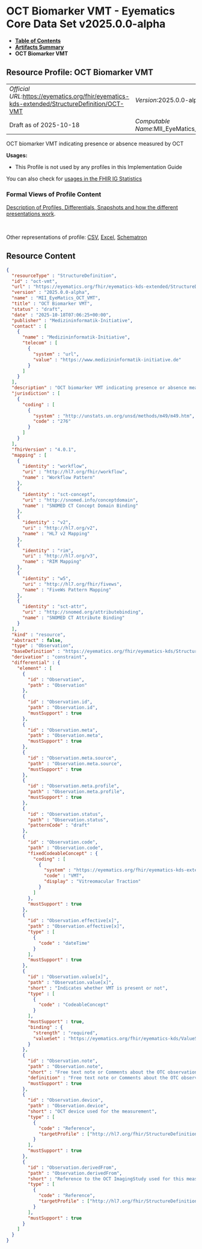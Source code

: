 # OCT Biomarker VMT - Eyematics Core Data Set v2025.0.0-alpha

* [**Table of Contents**](toc.md)
* [**Artifacts Summary**](artifacts.md)
* **OCT Biomarker VMT**

## Resource Profile: OCT Biomarker VMT 

| | |
| :--- | :--- |
| *Official URL*:https://eyematics.org/fhir/eyematics-kds-extended/StructureDefinition/OCT-VMT | *Version*:2025.0.0-alpha |
| Draft as of 2025-10-18 | *Computable Name*:MII_EyeMatics_OCT_VMT |

 
OCT biomarker VMT indicating presence or absence measured by OCT 

**Usages:**

* This Profile is not used by any profiles in this Implementation Guide

You can also check for [usages in the FHIR IG Statistics](https://packages2.fhir.org/xig/eyematics-kerndatensatz|current/StructureDefinition/oct-vmt)

### Formal Views of Profile Content

 [Description of Profiles, Differentials, Snapshots and how the different presentations work](http://build.fhir.org/ig/FHIR/ig-guidance/readingIgs.html#structure-definitions). 

 

Other representations of profile: [CSV](StructureDefinition-oct-vmt.csv), [Excel](StructureDefinition-oct-vmt.xlsx), [Schematron](StructureDefinition-oct-vmt.sch) 



## Resource Content

```json
{
  "resourceType" : "StructureDefinition",
  "id" : "oct-vmt",
  "url" : "https://eyematics.org/fhir/eyematics-kds-extended/StructureDefinition/OCT-VMT",
  "version" : "2025.0.0-alpha",
  "name" : "MII_EyeMatics_OCT_VMT",
  "title" : "OCT Biomarker VMT",
  "status" : "draft",
  "date" : "2025-10-18T07:06:25+00:00",
  "publisher" : "Medizininformatik-Initiative",
  "contact" : [
    {
      "name" : "Medizininformatik-Initiative",
      "telecom" : [
        {
          "system" : "url",
          "value" : "https://www.medizininformatik-initiative.de"
        }
      ]
    }
  ],
  "description" : "OCT biomarker VMT indicating presence or absence measured by OCT",
  "jurisdiction" : [
    {
      "coding" : [
        {
          "system" : "http://unstats.un.org/unsd/methods/m49/m49.htm",
          "code" : "276"
        }
      ]
    }
  ],
  "fhirVersion" : "4.0.1",
  "mapping" : [
    {
      "identity" : "workflow",
      "uri" : "http://hl7.org/fhir/workflow",
      "name" : "Workflow Pattern"
    },
    {
      "identity" : "sct-concept",
      "uri" : "http://snomed.info/conceptdomain",
      "name" : "SNOMED CT Concept Domain Binding"
    },
    {
      "identity" : "v2",
      "uri" : "http://hl7.org/v2",
      "name" : "HL7 v2 Mapping"
    },
    {
      "identity" : "rim",
      "uri" : "http://hl7.org/v3",
      "name" : "RIM Mapping"
    },
    {
      "identity" : "w5",
      "uri" : "http://hl7.org/fhir/fivews",
      "name" : "FiveWs Pattern Mapping"
    },
    {
      "identity" : "sct-attr",
      "uri" : "http://snomed.org/attributebinding",
      "name" : "SNOMED CT Attribute Binding"
    }
  ],
  "kind" : "resource",
  "abstract" : false,
  "type" : "Observation",
  "baseDefinition" : "https://eyematics.org/fhir/eyematics-kds/StructureDefinition/OphthalmicObservation",
  "derivation" : "constraint",
  "differential" : {
    "element" : [
      {
        "id" : "Observation",
        "path" : "Observation"
      },
      {
        "id" : "Observation.id",
        "path" : "Observation.id",
        "mustSupport" : true
      },
      {
        "id" : "Observation.meta",
        "path" : "Observation.meta",
        "mustSupport" : true
      },
      {
        "id" : "Observation.meta.source",
        "path" : "Observation.meta.source",
        "mustSupport" : true
      },
      {
        "id" : "Observation.meta.profile",
        "path" : "Observation.meta.profile",
        "mustSupport" : true
      },
      {
        "id" : "Observation.status",
        "path" : "Observation.status",
        "patternCode" : "draft"
      },
      {
        "id" : "Observation.code",
        "path" : "Observation.code",
        "fixedCodeableConcept" : {
          "coding" : [
            {
              "system" : "https://eyematics.org/fhir/eyematics-kds-extended/CodeSystem/oct-biomarker",
              "code" : "VMT",
              "display" : "Vitreomacular Traction"
            }
          ]
        },
        "mustSupport" : true
      },
      {
        "id" : "Observation.effective[x]",
        "path" : "Observation.effective[x]",
        "type" : [
          {
            "code" : "dateTime"
          }
        ],
        "mustSupport" : true
      },
      {
        "id" : "Observation.value[x]",
        "path" : "Observation.value[x]",
        "short" : "Indicates whether VMT is present or not",
        "type" : [
          {
            "code" : "CodeableConcept"
          }
        ],
        "mustSupport" : true,
        "binding" : {
          "strength" : "required",
          "valueSet" : "https://eyematics.org/fhir/eyematics-kds/ValueSet/Present-Absent"
        }
      },
      {
        "id" : "Observation.note",
        "path" : "Observation.note",
        "short" : "Free text note or Comments about the OTC observation",
        "definition" : "Free text note or Comments about the OTC observation",
        "mustSupport" : true
      },
      {
        "id" : "Observation.device",
        "path" : "Observation.device",
        "short" : "OCT device used for the measurement",
        "type" : [
          {
            "code" : "Reference",
            "targetProfile" : ["http://hl7.org/fhir/StructureDefinition/Device"]
          }
        ],
        "mustSupport" : true
      },
      {
        "id" : "Observation.derivedFrom",
        "path" : "Observation.derivedFrom",
        "short" : "Reference to the OCT ImagingStudy used for this measurement",
        "type" : [
          {
            "code" : "Reference",
            "targetProfile" : ["http://hl7.org/fhir/StructureDefinition/ImagingStudy"]
          }
        ],
        "mustSupport" : true
      }
    ]
  }
}

```
